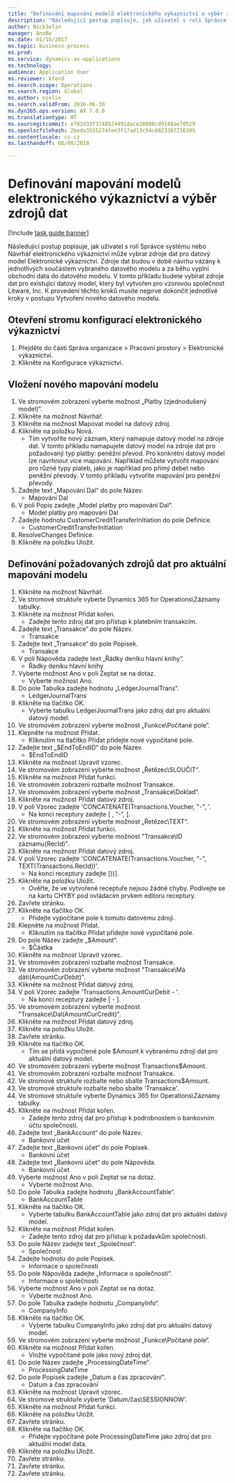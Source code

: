 ```yaml
--- 
title: "Definování mapování modelů elektronického výkaznictví a výběr zdrojů dat"
description: "Následující postup popisuje, jak uživatel s rolí Správce systému nebo Návrhář elektronického výkaznictví může vybrat zdroje dat pro datový model Elektronické výkaznictví."
author: NickSelin
manager: AnnBe
ms.date: 01/16/2017
ms.topic: business-process
ms.prod: 
ms.service: dynamics-ax-applications
ms.technology: 
audience: Application User
ms.reviewer: kfend
ms.search.scope: Operations
ms.search.region: Global
ms.author: nselin
ms.search.validFrom: 2016-06-30
ms.dyn365.ops.version: AX 7.0.0
ms.translationtype: HT
ms.sourcegitcommit: e782d33f3748524491dace28008cd9148ae70529
ms.openlocfilehash: 2beda3555274fee3f17ad13c54c6823307216385
ms.contentlocale: cs-cz
ms.lasthandoff: 08/08/2018

---
```

# <a name="define-er-model-mappings-and-select-data-sources-for-them"></a>Definování mapování modelů elektronického výkaznictví a výběr zdrojů dat

[!include [task guide banner](../../includes/task-guide-banner.md)]

Následující postup popisuje, jak uživatel s rolí Správce systému nebo Návrhář elektronického výkaznictví může vybrat zdroje dat pro datový model Elektronické výkaznictví. Zdroje dat budou v době návrhu vázány k jednotlivých součástem vybraného datového modelu a za běhu vyplní obchodní data do datového modelu. V tomto příkladu budete vybírat zdroje dat pro existující datový model, který byl vytvořen pro vzorovou společnost Litware, Inc. K provedení těchto kroků musíte nejprve dokončit jednotlivé kroky v postupu Vytvoření nového datového modelu.


## <a name="open-the-electronic-reporting-configurations-tree"></a>Otevření stromu konfigurací elektronického výkaznictví
1. Přejděte do části Správa organizace > Pracovní prostory > Elektronické výkaznictví.
2. Klikněte na Konfigurace výkaznictví.

## <a name="insert-a-new-model-mapping"></a>Vložení nového mapování modelu
1. Ve stromovém zobrazení vyberte možnost „Platby (zjednodušený model)“.
2. Klikněte na možnost Návrhář.
3. Klikněte na možnost Mapovat model na datový zdroj.
4. Klikněte na položku Nová.
    * Tím vytvoříte nový záznam, který namapuje datový model na zdroje dat. V tomto příkladu namapujete datový model na zdroje dat pro požadovaný typ platby: peněžní převod.     Pro konkrétní datový model lze navrhnout více mapování. Například můžete vytvořit mapování pro různé typy plateb, jako je například pro přímý debet nebo peněžní převody. V tomto příkladu vytvoříte mapování pro peněžní převody.  
5. Zadejte text „Mapování Dal“ do pole Název.
    * Mapování Dal  
6. V poli Popis zadejte „Model platby pro mapování Dal“.
    * Model platby pro mapování Dal  
7. Zadejte hodnotu CustomerCreditTransferInitiation do pole Definice.
    * CustomerCreditTransferInitiation  
8. ResolveChanges Definice.
9. Klikněte na položku Uložit.

## <a name="define-required-data-sources-for-the-current-model-mapping"></a>Definování požadovaných zdrojů dat pro aktuální mapování modelu
1. Klikněte na možnost Návrhář.
2. Ve stromové struktuře vyberte Dynamics 365 for Operations\Záznamy tabulky.
3. Klikněte na možnost Přidat kořen.
    * Zadejte tento zdroj dat pro přístup k platebním transakcím.  
4. Zadejte text „Transakce“ do pole Název.
    * Transakce  
5. Zadejte text „Transakce“ do pole Popisek.
    * Transakce  
6. V poli Nápověda zadejte text „Řádky deníku hlavní knihy“.
    * Řádky deníku hlavní knihy  
7. Vyberte možnost Ano v poli Zeptat se na dotaz.
    * Vyberte možnost Ano.  
8. Do pole Tabulka zadejte hodnotu „LedgerJournalTrans“.
    * LedgerJournalTrans  
9. Klikněte na tlačítko OK.
    * Vyberte tabulku LedgerJournalTrans jako zdroj dat pro aktuální datový model.  
10. Ve stromovém zobrazení vyberte možnost „Funkce\Počítané pole“.
11. Klepněte na možnost Přidat.
    * Kliknutím na tlačítko Přidat přidejte nové vypočítané pole.  
12. Zadejte text „$EndToEndID“ do pole Název.
    * $EndToEndID  
13. Klikněte na možnost Upravit vzorec.
14. Ve stromovém zobrazení vyberte možnost „Řetězec\SLOUČIT“.
15. Klikněte na možnost Přidat funkci.
16. Ve stromovém zobrazení rozbalte možnost Transakce.
17. Ve stromovém zobrazení vyberte možnost „Transakce\Doklad“.
18. Klikněte na možnost Přidat datový zdroj.
19. V poli Vzorec zadejte 'CONCATENATE(Transactions.Voucher, "-", '.
    * Na konci receptury zadejte [ , “-“, ].  
20. Ve stromovém zobrazení vyberte možnost „Řetězec\TEXT“.
21. Klikněte na možnost Přidat funkci.
22. Ve stromovém zobrazení vyberte možnost "Transakce\ID záznamu(RecId)".
23. Klikněte na možnost Přidat datový zdroj.
24. V poli Vzorec zadejte 'CONCATENATE(Transactions.Voucher, "-", TEXT(Transactions.RecId))'.
    * Na konci receptury zadejte [))].  
25. Klikněte na položku Uložit.
    * Ověřte, že ve vytvořené receptuře nejsou žádné chyby. Podívejte se na kartu CHYBY pod ovládacím prvkem editoru receptury.  
26. Zavřete stránku.
27. Klikněte na tlačítko OK.
    * Přidejte vypočítané pole k tomuto datovému zdroji.  
28. Klepněte na možnost Přidat.
    * Kliknutím na tlačítko Přidat přidejte nové vypočítané pole.  
29. Do pole Název zadejte „$Amount“.
    * $Částka  
30. Klikněte na možnost Upravit vzorec.
31. Ve stromovém zobrazení rozbalte možnost Transakce.
32. Ve stromovém zobrazení vyberte možnost "Transakce\Má dáti(AmountCurDebit)".
33. Klikněte na možnost Přidat datový zdroj.
34. V poli Vzorec zadejte 'Transactions.AmountCurDebit - '.
    * Na konci receptury zadejte [ - ].  
35. Ve stromovém zobrazení vyberte možnost "Transakce\Dal(AmountCurCredit)".
36. Klikněte na možnost Přidat datový zdroj.
37. Klikněte na položku Uložit.
38. Zavřete stránku.
39. Klikněte na tlačítko OK.
    * Tím se přidá vypočtené pole $Amount k vybranému zdroji dat pro aktuální datový model.  
40. Ve stromovém zobrazení vyberte možnost Transactions\$Amount.
41. Ve stromovém zobrazení rozbalte možnost Transakce.
42. Ve stromové struktuře rozbalte nebo sbalte Transactions\$Amount.
43. Ve stromové struktuře rozbalte nebo sbalte 'Transakce'.
44. Ve stromové struktuře vyberte Dynamics 365 for Operations\Záznamy tabulky.
45. Klikněte na možnost Přidat kořen.
    * Zadejte tento zdroj dat pro přístup k podrobnostem o bankovním účtu společnosti.  
46. Zadejte text „BankAccount“ do pole Název.
    * Bankovní účet  
47. Zadejte text „Bankovní účet“ do pole Popisek.
    * Bankovní účet  
48. Zadejte text „Bankovní účet“ do pole Nápověda.
    * Bankovní účet  
49. Vyberte možnost Ano v poli Zeptat se na dotaz.
    * Vyberte možnost Ano.  
50. Do pole Tabulka zadejte hodnotu „BankAccountTable“.
    * BankAccountTable  
51. Klikněte na tlačítko OK.
    * Vyberte tabulku BankAccountTable jako zdroj dat pro aktuální datový model.  
52. Klikněte na možnost Přidat kořen.
    * Zadejte tento zdroj dat pro přístup k požadavkům společnosti.  
53. Do pole Název zadejte text „Společnost“.
    * Společnost  
54. Zadejte hodnotu do pole Popisek.
    * Informace o společnosti  
55. Do pole Nápověda zadejte „Informace o společnosti“.
    * Informace o společnosti  
56. Vyberte možnost Ano v poli Zeptat se na dotaz.
    * Vyberte možnost Ano.  
57. Do pole Tabulka zadejte hodnotu „CompanyInfo“.
    * CompanyInfo  
58. Klikněte na tlačítko OK.
    * Vyberte tabulku CompanyInfo jako zdroj dat pro aktuální datový model.  
59. Ve stromovém zobrazení vyberte možnost „Funkce\Počítané pole“.
60. Klikněte na možnost Přidat kořen.
    * Vložte vypočítané pole jako nový zdroj dat.  
61. Do pole Název zadejte „ProcessingDateTime“.
    * ProcessingDateTime  
62. Do pole Popisek zadejte „Datum a čas zpracování“.
    * Datum a čas zpracování  
63. Klikněte na možnost Upravit vzorec.
64. Ve stromové struktuře vyberte 'Datum/čas\SESSIONNOW'.
65. Klikněte na možnost Přidat funkci.
66. Klikněte na položku Uložit.
67. Zavřete stránku.
68. Klikněte na tlačítko OK.
    * Přidejte vypočítané pole ProcessingDateTime jako zdroj dat pro aktuální model data.  
69. Klikněte na položku Uložit.
70. Zavřete stránku.
71. Zavřete stránku.
72. Zavřete stránku.


